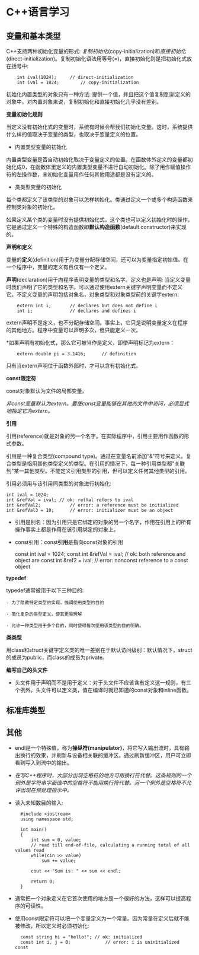 C++语言学习
==========

变量和基本类型
-------------

C++支持两种初始化变量的形式: *复制初始化*(copy-initialization)和*直接初始化*(direct-initialization)。复制初始化语法用等号(=)，直接初始化则是把初始化式放在括号中:

		int ival(1024);		// direct-initialization
		int ival = 1024;		// copy-initialization

初始化内置类型的对象只有一种方法: 提供一个值，并且把这个值复制到新定义的对象中。对内置对象来说，复制初始化和直接初始化几乎没有差别。

**变量初始化规则**

当定义没有初始化式的变量时，系统有时候会帮我们初始化变量。这时，系统提供什么样的值取决于变量的类型，也取决于变量定义的位置。

- 内置类型变量的初始化

内置类型变量是否自动初始化取决于变量定义的位置。在函数体外定义的变量都初始化成0，在函数体里定义的内置类型变量不进行自动初始化。除了用作赋值操作符的左操作数，未初始化变量用作任何其他用途都是没有定义的。

- 类类型变量的初始化

每个类都定义了该类型的对象可以怎样初始化。类通过定义一个或多个构造函数来控制类对象的初始化。

如果定义某个类的变量时没有提供初始化式，这个类也可以定义初始化时的操作。它是通过定义一个特殊的构造函数即**默认构造函数**(default constructor)来实现的。

**声明和定义**

变量的**定义**(definition)用于为变量分配存储空间，还可以为变量指定初始值。在一个程序中，变量的定义有且仅有一个定义。

**声明**(declaration)用于向程序表明变量的类型和名字。定义也是声明: 当定义变量时我们声明了它的类型和名字。可以通过使用extern关键字声明变量而不定义它。不定义变量的声明包括对象名，对象类型和对象类型前的关键字extern:

		extern int i;		// declares but does not define i
		int i;				// declares and defines i

extern声明不是定义，也不分配存储空间。事实上，它只是说明变量定义在程序的其他地方。程序中变量可以声明多次，但只能定义一次。

*如果声明有初始化式，那么它可被当作是定义，即使声明标记为extern：

		extern double pi = 3.1416;		// definition

只有当extern声明位于函数外部时，才可以含有初始化式。

**const限定符**

const对象默认为文件的局部变量。

*非const变量默认为extern。要使const变量能够在其他的文件中访问，必须显式地指定它为extern。*

**引用**

引用(reference)就是对象的另一个名字。在实际程序中，引用主要用作函数的形式参数。

引用是一种复合类型(compound type)。通过在变量名前添加"&"符号来定义。复合类型是指用其他类型定义的类型。在引用的情况下，每一种引用类型都"关联到"某一其他类型。不能定义引用类型的引用，但可以定义任何其他类型的引用。

引用必须用与该引用同类型的对象进行初始化:

	int ival = 1024;
	int &refVal = ival;	// ok: refVal refers to ival
	int &refVal2;			// error: a reference must be initialized
	int &refVal3 = 10;		// error: initializer must be an object

- 引用是别名：因为引用只是它绑定的对象的另一个名字，作用在引用上的所有操作事实上都是作用在该引用绑定的对象上。

- const引用：const**引用**是指向const对象的引用

	const int ival = 1024;
	const int &refVal = ival;		// ok: both reference and object are const
	int &ref2 = ival;					// error: nonconst reference to a const object

**typedef**

typedef通常被用于以下三种目的:

	- 为了隐藏特定类型的实现，强调使用类型的目的
	
	- 简化复杂的类型定义，使其更易理解

	- 允许一种类型用于多个目的，同时使得每次使用该类型的目的明确。

**类类型**

用class和struct关键字定义类的唯一差别在于默认访问级别：默认情况下，struct的成员为public，而class的成员为private。

**编写自己的头文件**

- 头文件用于声明而不是用于定义：对于头文件不应该含有定义这一规则，有三个例外，头文件可以定义类，值在编译时就已知道的const对象和inline函数。 

标准库类型
---------



其他
----

- endl是一个特殊值，称为**操纵符(manipulator)**，将它写入输出流时，具有输出换行的效果，并刷新与设备相关联的缓冲区。通过刷新缓冲区，用户可立即看到写入到流中的输出。

- *在写C++程序时，大部分出现空格符的地方可用换行符代替。这条规则的一个例外是字符串字面值中的空格符不能用换行符代替。另一个例外是空格符不允许出现在预处理指示中。*
- 读入未知数目的输入:

		#include <iostream>
		using namespace std;
		
		int main()
		{
			int sum = 0, value;
			// read till end-of-file, calculating a running total of all values read
			while(cin >> value)
				sum += value;

			cout << "Sum is: " << sum << endl;

			return 0;
		}

- 通常把一个对象定义在它首次使用的地方是一个很好的方法，这样可以提高程序的可读性。

- 使用const限定符可以把一个变量定义为一个常量。因为常量在定义后就不能被修改，所以定义时必须初始化:

		const string hi = "hello!";	// ok: initialized
		const int i, j = 0;				// error: i is uninitialized const

